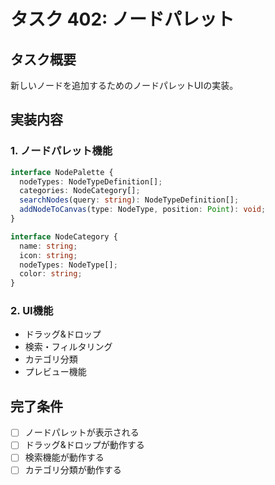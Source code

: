 # タスク 402: ノードパレット

## タスク概要

新しいノードを追加するためのノードパレットUIの実装。

## 実装内容

### 1. ノードパレット機能
```typescript
interface NodePalette {
  nodeTypes: NodeTypeDefinition[];
  categories: NodeCategory[];
  searchNodes(query: string): NodeTypeDefinition[];
  addNodeToCanvas(type: NodeType, position: Point): void;
}

interface NodeCategory {
  name: string;
  icon: string;
  nodeTypes: NodeType[];
  color: string;
}
```

### 2. UI機能
- ドラッグ&ドロップ
- 検索・フィルタリング
- カテゴリ分類
- プレビュー機能

## 完了条件
- [ ] ノードパレットが表示される
- [ ] ドラッグ&ドロップが動作する
- [ ] 検索機能が動作する
- [ ] カテゴリ分類が動作する